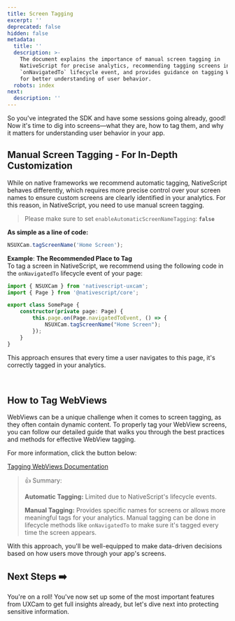```yaml
---
title: Screen Tagging
excerpt: ''
deprecated: false
hidden: false
metadata:
  title: ''
  description: >-
    The document explains the importance of manual screen tagging in
    NativeScript for precise analytics, recommending tagging screens in the
    `onNavigatedTo` lifecycle event, and provides guidance on tagging WebViews
    for better understanding of user behavior.
  robots: index
next:
  description: ''
---
```

So you've integrated the SDK and have some sessions going already, good! Now it's time to dig into screens—what they are, how to tag them, and why it matters for understanding user behavior in your app.

## Manual Screen Tagging - For In-Depth Customization

While on native frameworks we recommend automatic tagging, NativeScript behaves differently, which requires more precise control over your screen names to ensure custom screens are clearly identified in your analytics. For this reason, in NativeScript, you need to use manual screen tagging.

> Please make sure to set `enableAutomaticScreenNameTagging`: **`false`**

**As simple as a line of code:**

```typescript
NSUXCam.tagScreenName('Home Screen');
```

**Example**: **The Recommended Place to Tag**\
To tag a screen in NativeScript, we recommend using the following code in the `onNavigatedTo` lifecycle event of your page:

```typescript
import { NSUXCam } from 'nativescript-uxcam';
import { Page } from '@nativescript/core';

export class SomePage {
    constructor(private page: Page) {
        this.page.on(Page.navigatedToEvent, () => {
            NSUXCam.tagScreenName("Home Screen");
        });
    }
}
```

This approach ensures that every time a user navigates to this page, it's correctly tagged in your analytics.

<br />

## How to Tag WebViews

WebViews can be a unique challenge when it comes to screen tagging, as they often contain dynamic content. To properly tag your WebView screens, you can follow our detailed guide that walks you through the best practices and methods for effective WebView tagging.

For more information, click the button below:

[Tagging WebViews Documentation](/docs/web-view-tagging)

> 👍 Summary:
>
> **Automatic Tagging:** Limited due to NativeScript's lifecycle events.
>
> **Manual Tagging:** Provides specific names for screens or allows more meaningful tags for your analytics. Manual tagging can be done in lifecycle methods like `onNavigatedTo` to make sure it's tagged every time the screen appears.

With this approach, you'll be well-equipped to make data-driven decisions based on how users move through your app's screens.

## Next Steps ➡️

You're on a roll! You've now set up some of the most important features from UXCam to get full insights already, but let's dive next into protecting sensitive information.
